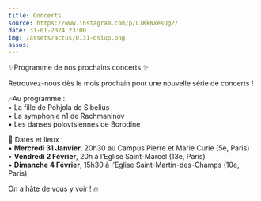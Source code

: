 ```yaml
---
title: Concerts
source: https://www.instagram.com/p/C1KkNxesQg2/
date: 31-01-2024 23:00
img: /assets/actus/0131-osiup.png
assos:
---
```


✨Programme de nos prochains concerts ✨

Retrouvez-nous dès le mois prochain pour une nouvelle série de concerts !

🎶Au programme :  
• La fille de Pohjola de Sibelius  
• La symphonie n1 de Rachmaninov  
• Les danses polovtsiennes de Borodine

📆 Dates et lieux :  
• __Mercredi 31 Janvier__, 20h30 au Campus Pierre et Marie Curie (5e, Paris)  
• __Vendredi 2 Février__, 20h à l’Eglise Saint-Marcel (13e, Paris)  
• __Dimanche 4 Février__, 15h30 à l’Eglise Saint-Martin-des-Champs (10e, Paris)

On a hâte de vous y voir ! 🔥